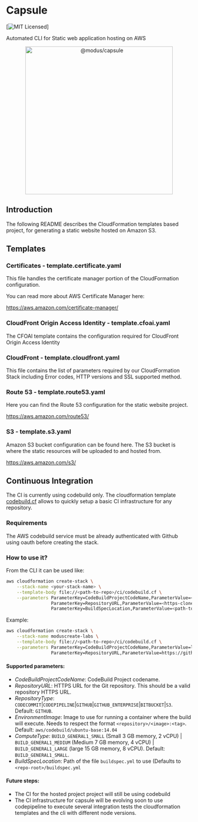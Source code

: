 # Capsule

[![MIT Licensed](https://img.shields.io/badge/license-MIT-blue.svg?style=flat-square)]

Automated CLI for Static web application hosting on AWS

<p align="center">
    <img src="https://res.cloudinary.com/modus-labs/image/upload/f_auto,q_70,w_200/labs/logo-capsule.svg"
    width="400"
    alt="@modus/capsule">
</p>

## Introduction

The following README describes the CloudFormation templates based
project, for generating a static website hosted on Amazon S3.


## Templates

### Certificates - template.certificate.yaml

This file handles the certificate manager portion
of the CloudFormation configuration.

You can read more about AWS Certificate Manager here:

https://aws.amazon.com/certificate-manager/

### CloudFront Origin Access Identity - template.cfoai.yaml

The CFOAI template contains the configuration required
for CloudFront Origin Access Identity

### CloudFront - template.cloudfront.yaml

This file contains the list of parameters required by our
CloudFormation Stack including Error codes, HTTP versions and SSL supported method.

### Route 53 -  template.route53.yaml

Here you can find the Route 53 configuration for the static website
project.

https://aws.amazon.com/route53/


### S3 - template.s3.yaml

Amazon S3 bucket configuration can be found here.
The S3 bucket is where the static resources will be uploaded to and hosted
from.

https://aws.amazon.com/s3/

## Continuous Integration

The CI is currently using codebuild only. The cloudformation template [codebuild.cf](ci/codebuild.cf) allows to quickly setup a basic CI infrastructure for any repository.

### Requirements

The AWS codebuild service must be already authenticated with Github using oauth before creating the stack.

### How to use it?

From the CLI it can be used like:

```sh
aws cloudformation create-stack \
    --stack-name <your-stack-name> \
    --template-body file://<path-to-repo>/ci/codebuild.cf \
    --parameters ParameterKey=CodeBuildProjectCodeName,ParameterValue=<project-name> \
                 ParameterKey=RepositoryURL,ParameterValue=<https-clone-url> \
                 ParameterKey=BuildSpecLocation,ParameterValue=<path-to-buildspec>
```

Example:

```sh
aws cloudformation create-stack \
    --stack-name moduscreate-labs \
    --template-body file://<path-to-repo>/ci/codebuild.cf \
    --parameters ParameterKey=CodeBuildProjectCodeName,ParameterValue=labs \
                 ParameterKey=RepositoryURL,ParameterValue=https://github.com/ModusCreateOrg/labs.git
```

#### Supported parameters:

- *CodeBuildProjectCodeName*: CodeBuild Project codename.
- *RepositoryURL*: HTTPS URL for the Git repository. This should be a valid repository HTTPS URL.
- *RepositoryType*: `CODECOMMIT`|`CODEPIPELINE`|`GITHUB`|`GITHUB_ENTERPRISE`|`BITBUCKET`|`S3`. Default: `GITHUB`.
- *EnvironmentImage*: Image to use for running a container where the build will execute. Needs to respect the format `<repository>/<image>:<tag>`. Default: `aws/codebuild/ubuntu-base:14.04`
- *ComputeType*: `BUILD_GENERAL1_SMALL` (Small 3 GB memory, 2 vCPU) | `BUILD_GENERAL1_MEDIUM` (Medium 7 GB memory, 4 vCPU) | `BUILD_GENERAL1_LARGE` (large 15 GB memory, 8 vCPU). Default: `BUILD_GENERAL1_SMALL`.
- *BuildSpecLocation*: Path of the file `buildspec.yml` to use (Defaults to `<repo-root>/buildspec.yml`

#### Future steps:

- The CI for the hosted project project will still be using codebuild
- The CI infrastructure for capsule will be evolving soon to use codepipeline to execute several integration tests the cloudformation templates and the cli with different node versions.
